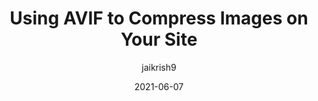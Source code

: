 ---
author: jaikrish9 #
date: 2021-06-07
layout: post.njk
publisher: chromiumdev
tags:
  - article
  - performance
  - images
  - compression
target_url: https://web.dev/compress-images-avif/
title: Using AVIF to Compress Images on Your Site
---